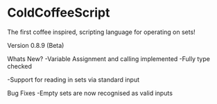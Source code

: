 # ColdCoffeeScript

The first coffee inspired, scripting language for operating on sets!

Version 0.8.9 (Beta)

Whats New?
-Variable Assignment and calling implemented
	-Fully type checked
	
-Support for reading in sets via standard input

Bug Fixes
-Empty sets are now recognised as valid inputs 